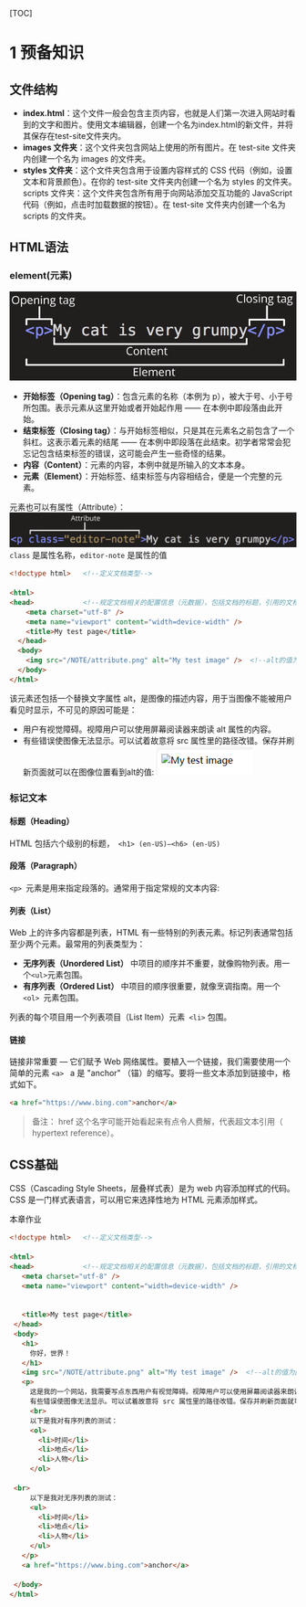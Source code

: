 [TOC]

# 1 预备知识

## 文件结构

- **index.html**：这个文件一般会包含主页内容，也就是人们第一次进入网站时看到的文字和图片。使用文本编辑器，创建一个名为index.html的新文件，并将其保存在test-site文件夹内。
- **images 文件夹**：这个文件夹包含网站上使用的所有图片。在 test-site 文件夹内创建一个名为 images 的文件夹。
- **styles 文件夹**：这个文件夹包含用于设置内容样式的 CSS 代码（例如，设置文本和背景颜色）。在你的 test-site 文件夹内创建一个名为 styles 的文件夹。
scripts 文件夹：这个文件夹包含所有用于向网站添加交互功能的 JavaScript 代码（例如，点击时加载数据的按钮）。在 test-site 文件夹内创建一个名为 scripts 的文件夹。

## HTML语法
### element(元素)
![Alt text](element.png)
- **开始标签（Opening tag）**：包含元素的名称（本例为 p），被大于号、小于号所包围。表示元素从这里开始或者开始起作用 —— 在本例中即段落由此开始。
- **结束标签（Closing tag）**：与开始标签相似，只是其在元素名之前包含了一个斜杠。这表示着元素的结尾 —— 在本例中即段落在此结束。初学者常常会犯忘记包含结束标签的错误，这可能会产生一些奇怪的结果。
- **内容（Content）**：元素的内容，本例中就是所输入的文本本身。
- **元素（Element）**：开始标签、结束标签与内容相结合，便是一个完整的元素。

元素也可以有属性（Attribute）：
![Alt text](attribute.png)
`class` 是属性名称，`editor-note` 是属性的值

````html
<!doctype html>   <!--定义文档类型-->

<html>
<head>            <!--规定文档相关的配置信息（元数据），包括文档的标题，引用的文档样式和脚本等。 -->
    <meta charset="utf-8" />
    <meta name="viewport" content="width=device-width" />
    <title>My test page</title>
  </head>
  <body>
    <img src="/NOTE/attribute.png" alt="My test image" />  <!--alt的值为图片秒速内容，用于障碍模式--> 
  </body>
</html>
```` 

该元素还包括一个替换文字属性 alt，是图像的描述内容，用于当图像不能被用户看见时显示，不可见的原因可能是：
- 用户有视觉障碍。视障用户可以使用屏幕阅读器来朗读 alt 属性的内容。
- 有些错误使图像无法显示。可以试着故意将 src 属性里的路径改错。保存并刷新页面就可以在图像位置看到alt的值:
  ![Alt text](image.png)

### 标记文本

#### 标题（Heading）
HTML 包括六个级别的标题，` <h1> (en-US)–<h6> (en-US)`

#### 段落（Paragraph）
`<p> `元素是用来指定段落的。通常用于指定常规的文本内容:

#### 列表（List）
  
Web 上的许多内容都是列表，HTML 有一些特别的列表元素。标记列表通常包括至少两个元素。最常用的列表类型为：
- **无序列表（Unordered List）** 中项目的顺序并不重要，就像购物列表。用一个` <ul> `元素包围。
- **有序列表（Ordered List）** 中项目的顺序很重要，就像烹调指南。用一个 `<ol> `元素包围。
  
列表的每个项目用一个列表项目（List Item）元素` <li>` 包围。

#### 链接
链接非常重要 — 它们赋予 Web 网络属性。要植入一个链接，我们需要使用一个简单的元素 `<a> ` a 是 "anchor" （锚）的缩写。要将一些文本添加到链接中，格式如下。
 ````html
<a href="https://www.bing.com">anchor</a> 
 ````
 >备注： href 这个名字可能开始看起来有点令人费解，代表超文本引用（ hypertext reference）。

 ## CSS基础
 CSS（Cascading Style Sheets，层叠样式表）是为 web 内容添加样式的代码。CSS 是一门样式表语言，可以用它来选择性地为 HTML 元素添加样式。

 本章作业
 ````html
<!doctype html>   <!--定义文档类型-->

<html>
<head>            <!--规定文档相关的配置信息（元数据），包括文档的标题，引用的文档样式和脚本等。 -->
    <meta charset="utf-8" />
    <meta name="viewport" content="width=device-width" />


    <title>My test page</title>
  </head>
  <body>
    <h1>
      你好，世界！
    </h1>
    <img src="/NOTE/attribute.png" alt="My test image" />  <!--alt的值为图片秒速内容，用于障碍模式--> 
    <p>
      这是我的一个网站，我需要写点东西用户有视觉障碍。视障用户可以使用屏幕阅读器来朗读 alt 属性的内容。
      有些错误使图像无法显示。可以试着故意将 src 属性里的路径改错。保存并刷新页面就可以在图像位置看到alt的值:
      <br>
      以下是我对有序列表的测试：
      <ol>
        <li>时间</li>
        <li>地点</li>
        <li>人物</li>
      </ol>

  <br>
      以下是我对无序列表的测试：
      <ul>
        <li>时间</li>
        <li>地点</li>
        <li>人物</li>
      </ul>
    </p>
    <a href="https://www.bing.com">anchor</a> 

  </body>
</html>
 ````